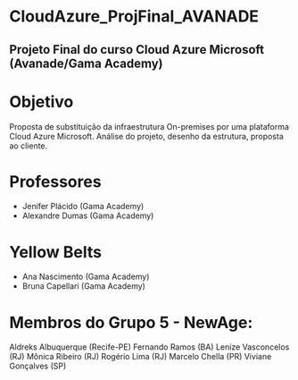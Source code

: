 # CloudAzure_ProjFinal_AVANADE
## Projeto Final do curso Cloud Azure Microsoft (Avanade/Gama Academy)

# Objetivo
Proposta de substituição da infraestrutura On-premises por uma plataforma Cloud Azure Microsoft.
Análise do projeto, desenho da estrutura, proposta ao cliente.

# Professores
- Jenifer Plácido (Gama Academy)
- Alexandre Dumas (Gama Academy)

# Yellow Belts
- Ana Nascimento (Gama Academy)
- Bruna Capellari (Gama Academy)

# Membros do Grupo 5 - NewAge:
Aldreks Albuquerque (Recife-PE)
Fernando Ramos (BA)
Lenize Vasconcelos (RJ)
Mônica Ribeiro (RJ)
Rogério Lima (RJ)
Marcelo Chella (PR)
Viviane Gonçalves (SP)

